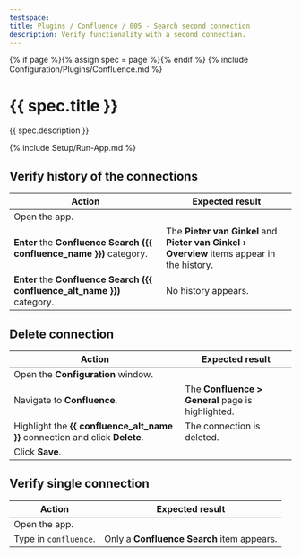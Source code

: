 ```yaml
---
testspace:
title: Plugins / Confluence / 005 - Search second connection
description: Verify functionality with a second connection.
---
```


{% if page %}{% assign spec = page %}{% endif %}
{% include Configuration/Plugins/Confluence.md %}

# {{ spec.title }}

{{ spec.description }}

{% include Setup/Run-App.md %}

## Verify history of the connections

| Action                                                                    | Expected result                                                                             |
| ------------------------------------------------------------------------- | ------------------------------------------------------------------------------------------- |
| Open the app.                                                             |                                                                                             |
| **Enter** the **Confluence Search ({{ confluence_name }})** category.     | The **Pieter van Ginkel** and **Pieter van Ginkel › Overview** items appear in the history. |
| **Enter** the **Confluence Search ({{ confluence_alt_name }})** category. | No history appears.                                                                         |

## Delete connection

| Action                                                                       | Expected result                                   |
| ---------------------------------------------------------------------------- | ------------------------------------------------- |
| Open the **Configuration** window.                                           |                                                   |
| Navigate to **Confluence**.                                                  | The **Confluence > General** page is highlighted. |
| Highlight the **{{ confluence_alt_name }}** connection and click **Delete**. | The connection is deleted.                        |
| Click **Save**.                                                              |                                                   |

## Verify single connection

| Action                | Expected result                            |
| --------------------- | ------------------------------------------ |
| Open the app.         |                                            |
| Type in `confluence`. | Only a **Confluence Search** item appears. |
